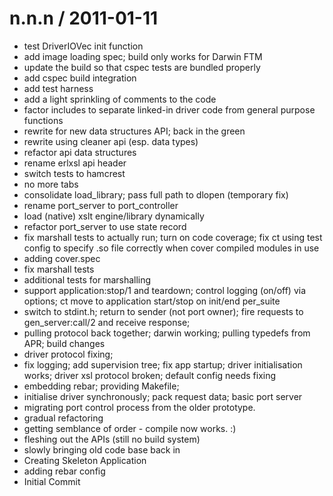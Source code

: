 
n.n.n / 2011-01-11 
==================

  * test DriverIOVec init function
  * add image loading spec; build only works for Darwin FTM
  * update the build so that cspec tests are bundled properly
  * add cspec build integration
  * add test harness
  * add a light sprinkling of comments to the code
  * factor includes to separate linked-in driver code from general purpose functions
  * rewrite for new data structures API; back in the green
  * rewrite using cleaner api (esp. data types)
  * refactor api data structures
  * rename erlxsl api header
  * switch tests to hamcrest
  * no more tabs
  * consolidate load_library; pass full path to dlopen (temporary fix)
  * rename port_server to port_controller
  * load (native) xslt engine/library dynamically
  * refactor port_server to use state record
  * fix marshall tests to actually run; turn on code coverage; fix ct using test config to specify .so file correctly when cover compiled modules in use
  * adding cover.spec
  * fix marshall tests
  * additional tests for marshalling
  * support application:stop/1 and teardown; control logging (on/off) via options; ct move to application start/stop on init/end per_suite
  * switch to stdint.h; return to sender (not port owner); fire requests to gen_server:call/2 and receive response;
  * pulling protocol back together; darwin working; pulling typedefs from APR; build changes
  * driver protocol fixing;
  * fix logging; add supervision tree; fix app startup; driver initialisation works; driver xsl protocol broken; default config needs fixing
  * embedding rebar; providing Makefile;
  * initialise driver synchronously; pack request data; basic port server
  * migrating port control process from the older prototype.
  * gradual refactoring
  * getting semblance of order - compile now works. :)
  * fleshing out the APIs (still no build system)
  * slowly bringing old code base back in
  * Creating Skeleton Application
  * adding rebar config
  * Initial Commit
